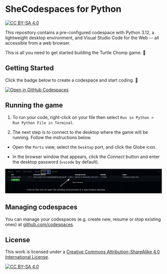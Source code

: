 # SheCodespaces for Python 

[![CC BY-SA 4.0][cc-by-sa-shield]][cc-by-sa]

This repository contains a pre-configured codespace with Python 3.12, a lightweight desktop environment, and Visual Studio Code for the Web -- all accessible from a web browser.

This is all you need to get started building the Turtle Chomp game. :turtle:

## Getting Started

Click the badge below to create a codespace and start coding. :rocket:

[![Open in GitHub Codespaces](https://github.com/codespaces/badge.svg)](https://codespaces.new/j4ckofalltrades/codespaces-python3-desktop)

## Running the game

1. To run your code, right-click on your file then select `Run in Python > Run Python File in Terminal`.

2. The next step is to connect to the desktop where the game will be running. Follow the instructions below.

 - Open the `Ports` view, select the `Desktop` port, and click the Globe icon.

 - In the browser window that appears, click the *Connect* button and enter the desktop password (`vscode` by default).

![Connect to desktop environment](./assets/open_desktop_env.png)

## Managing codespaces

You can manage your codespaces (e.g. create new, resume or stop existing ones) at [github.com/codespaces](https://github.com/codespaces).

## License

This work is licensed under a
[Creative Commons Attribution-ShareAlike 4.0 International License][cc-by-sa].

[![CC BY-SA 4.0][cc-by-sa-image]][cc-by-sa]

[cc-by-sa]: http://creativecommons.org/licenses/by-sa/4.0/
[cc-by-sa-image]: https://licensebuttons.net/l/by-sa/4.0/88x31.png
[cc-by-sa-shield]: https://img.shields.io/badge/License-CC%20BY--SA%204.0-lightgrey.svg